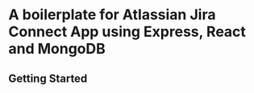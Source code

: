 # A boilerplate for Atlassian Jira Connect App using Express, React and MongoDB

## Getting Started

